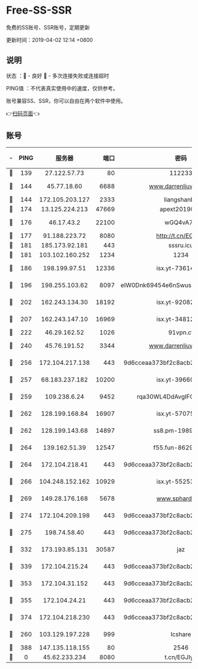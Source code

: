 # Free-SS-SSR

免费的SS账号、SSR账号，定期更新

更新时间：2019-04-02 12:14 +0800

## 说明

状态     ：🙂 - 良好 🙁 - 多次连接失败或连接超时

PING值   ：不代表真实使用中的速度，仅供参考。

账号兼容SS、SSR，你可以自由在两个软件中使用。

👉[扫码页面](https://liesauer.github.io/Free-SS-SSR/)👈

## 账号

|-|PING|服务器|端口|密码|加密方式|区域|
|:----:|:----:|:-----:|-----:|:----:|:----:|:----:|
|🙂|139|27.122.57.73|80|112233|chacha20|HK|
|🙂|144|45.77.18.60|6688|www.darrenliuwei.com|aes-256-cfb|JP|
|🙂|144|172.105.203.127|2333|liangshanbo|chacha20|JP|
|🙂|174|13.125.224.213|47669|apext2019001|chacha20|KR|
|🙂|176|46.17.43.2|22100|wGQ4vA7D|aes-256-gcm|RU|
|🙂|177|91.188.223.72|8080|http://t.cn/EGJIyrl|rc4-md5|RU|
|🙂|181|185.173.92.181|443|sssru.icu|rc4-md5|RU|
|🙂|181|103.102.160.252|1234|1234|rc4-md5|JP|
|🙂|186|198.199.97.51|12336|isx.yt-73614806|aes-256-cfb|US|
|🙂|196|198.255.103.62|8097|eIW0Dnk69454e6nSwuspv9DmS201tQ0D|aes-256-cfb|US|
|🙂|202|162.243.134.30|18192|isx.yt-92082947|aes-256-cfb|US|
|🙂|207|162.243.147.10|16969|isx.yt-34812423|aes-256-cfb|US|
|🙂|222|46.29.162.52|1026|91vpn.cf|rc4-md5|RU|
|🙂|240|45.76.191.52|3344|www.darrenliuwei.com|aes-256-cfb|AU|
|🙂|256|172.104.217.138|443|9d6cceaa373bf2c8acb22e60b6a58be6|aes-256-cfb|US|
|🙂|257|68.183.237.182|10200|isx.yt-39660220|aes-256-cfb|SG|
|🙂|259|109.238.6.24|9452|rqa30WL4DdAvgIFG6Fs3znzTa|aes-256-cfb|FR|
|🙂|262|128.199.168.84|16907|isx.yt-57075822|aes-256-cfb|SG|
|🙂|262|128.199.143.68|14897|ss8.pm-19893940|aes-256-cfb|SG|
|🙂|264|139.162.51.39|12547|f55.fun-86298240|aes-256-cfb|SG|
|🙂|264|172.104.218.41|443|9d6cceaa373bf2c8acb22e60b6a58be6|aes-256-cfb|US|
|🙂|266|104.248.152.162|10929|isx.yt-55253317|aes-256-cfb|SG|
|🙂|269|149.28.176.168|5678|www.sphard.com|aes-256-cfb|SG|
|🙂|274|172.104.209.198|443|9d6cceaa373bf2c8acb22e60b6a58be6|aes-256-cfb|US|
|🙂|275|198.74.58.40|443|9d6cceaa373bf2c8acb22e60b6a58be6|aes-256-cfb|US|
|🙂|332|173.193.85.131|30587|jaz|aes-256-cfb|US|
|🙂|339|172.104.215.24|443|9d6cceaa373bf2c8acb22e60b6a58be6|aes-256-cfb|US|
|🙂|353|172.104.31.152|443|9d6cceaa373bf2c8acb22e60b6a58be6|aes-256-cfb|US|
|🙂|355|172.104.24.21|443|9d6cceaa373bf2c8acb22e60b6a58be6|aes-256-cfb|US|
|🙂|374|172.104.218.230|443|9d6cceaa373bf2c8acb22e60b6a58be6|aes-256-cfb|US|
|🙂|260|103.129.197.228|999|lcshare|aes-256-cfb|US|
|🙁|388|147.135.118.155|80|2546|chacha20|US|
|🙁|0|45.62.233.234|8080|t.cn/EGJIyrl|rc4-md5|CA|
